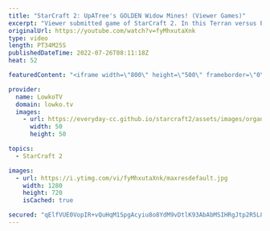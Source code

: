 ```yaml
---
title: "StarCraft 2: UpATree's GOLDEN Widow Mines! (Viewer Games)"
excerpt: "Viewer submitted game of StarCraft 2. In this Terran versus Protoss everything starts off pretty normally, until things spiral out of control as both players find them selves in each other's main base.  UpATree's Twitch stream: https://www.twitch.tv/upatreezelda  Support my work on Patreon: http://www.patreon.com/lowkotv"
originalUrl: https://youtube.com/watch?v=fyMhxutaXnk
type: video
length: PT34M25S
publishedDateTime: 2022-07-26T08:11:18Z
heat: 52

featuredContent: "<iframe width=\"800\" height=\"500\" frameborder=\"0\" src=\"https://www.youtube.com/embed/fyMhxutaXnk\" allow=\"accelerometer; autoplay; encrypted-media; gyroscope; picture-in-picture\" allowfullscreen></iframe>"

provider:
  name: LowkoTV
  domain: lowko.tv
  images:
    - url: https://everyday-cc.github.io/starcraft2/assets/images/organizations/lowko.tv-50x50.jpg
      width: 50
      height: 50

topics:
  - StarCraft 2

images:
  - url: https://i.ytimg.com/vi/fyMhxutaXnk/maxresdefault.jpg
    width: 1280
    height: 720
    isCached: true

secured: "qElfVUE0VopIR+vQuHqM1SpgAcyiu8o8YdM9vDtlK93AbAbMSIHRgJtp2R5L81Ee2kE856RkMYEAEnX2DB3+QvlIU9ossVpT45KaSgmW14rwUN4od2OqHqdoiNTgVCWZ8K3lho0jh4uI52pxNbwHQvmKz5szXld+D9q23IXfZKb0YvRzsNUuBJOQn+Y/ZxfbJ/Ub2AAal97SJZlnyFgFQ0VedskCcwQRX812qwzUFAHV+xhAhEiCevC2E8GwrNskQ3thVzGZfJQlptWI04c/t3TvCfrdVC2UcTQg3hQLAeeDm9CKpkbF/PtF5dTuTMS73cmfeUslUFbbXSUKxolDD46BkRRfbMLLYvpw8KCOgpGW7fQIJbSu/58n5xPtx6n5+RSF4fGKZIP9R0Od6yRNin2g7W9sOiHzkbgKk0YfE/I=;9k1WL2huNGRuMIRYab9Snw=="
---
```


